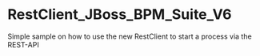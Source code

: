 RestClient_JBoss_BPM_Suite_V6
=============================

Simple sample on how to use the new RestClient to start a process via the REST-API
